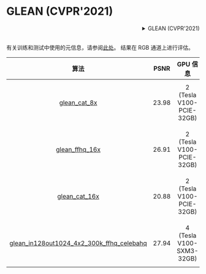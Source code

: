 # GLEAN (CVPR'2021)

<!-- [ALGORITHM] -->

<details>
<summary align="right">GLEAN (CVPR'2021)</summary>

```bibtex
@InProceedings{chan2021glean,
  author = {Chan, Kelvin CK and Wang, Xintao and Xu, Xiangyu and Gu, Jinwei and Loy, Chen Change},
  title = {GLEAN: Generative Latent Bank for Large-Factor Image Super-Resolution},
  booktitle = {Proceedings of the IEEE conference on computer vision and pattern recognition},
  year = {2021}
}
```

</details>

<br/>

有关训练和测试中使用的元信息，请参阅[此处](https://github.com/ckkelvinchan/GLEAN)。 结果在 RGB 通道上进行评估。

|                                                   算法                                                    | PSNR  |         GPU 信息         |                                                                                                                                  下载                                                                                                                                   |
| :-------------------------------------------------------------------------------------------------------: | :---: | :----------------------: | :---------------------------------------------------------------------------------------------------------------------------------------------------------------------------------------------------------------------------------------------------------------------: |
|                            [glean_cat_8x](/configs/glean/glean_cat-x8_2xb8.py)                            | 23.98 | 2 (Tesla V100-PCIE-32GB) |                              [模型](https://download.openmmlab.com/mmediting/restorers/glean/glean_cat_8x_20210614-d3ac8683.pth) \| [日志](https://download.openmmlab.com/mmediting/restorers/glean/glean_cat_8x_20210614_145540.log.json)                              |
|                          [glean_ffhq_16x](/configs/glean/glean_ffhq-x16_2xb8.py)                          | 26.91 | 2 (Tesla V100-PCIE-32GB) |                            [模型](https://download.openmmlab.com/mmediting/restorers/glean/glean_ffhq_16x_20210527-61a3afad.pth) \| [日志](https://download.openmmlab.com/mmediting/restorers/glean/glean_ffhq_16x_20210527_194536.log.json)                            |
|                           [glean_cat_16x](/configs/glean/glean_cat-x16_2xb8.py)                           | 20.88 | 2 (Tesla V100-PCIE-32GB) |                             [模型](https://download.openmmlab.com/mmediting/restorers/glean/glean_cat_16x_20210527-68912543.pth) \| [日志](https://download.openmmlab.com/mmediting/restorers/glean/glean_cat_16x_20210527_103708.log.json)                             |
| [glean_in128out1024_4x2_300k_ffhq_celebahq](/configs/glean/glean_in128out1024_ffhq-celebahq_300k-4xb2.py) | 27.94 | 4 (Tesla V100-SXM3-32GB) | [模型](https://download.openmmlab.com/mmediting/restorers/glean/glean_in128out1024_4x2_300k_ffhq_celebahq_20210812-acbcb04f.pth) \| [日志](https://download.openmmlab.com/mmediting/restorers/glean/glean_in128out1024_4x2_300k_ffhq_celebahq_20210812_100549.log.json) |
